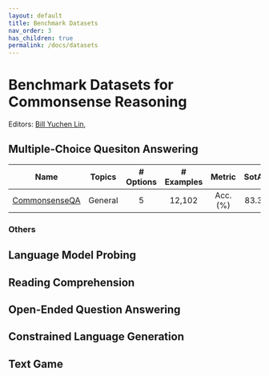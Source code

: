 ```yaml
---
layout: default
title: Benchmark Datasets
nav_order: 3
has_children: true
permalink: /docs/datasets
---
```


# Benchmark Datasets for Commonsense Reasoning



Editors: [Bill Yuchen Lin](https://yuchenlin.xyz/), 



## Multiple-Choice Quesiton Answering

<!-- You can use this google sheet: https://docs.google.com/spreadsheets/d/1vJUwjFA_HRvzRI3ULSWXS7rLbHriJj5bTYSUiG4Iixo/edit?usp=sharing 
 and then conver it to markdown by https://tabletomarkdown.com/convert-spreadsheet-to-markdown/ -->

| Name | Topics | \# Options | \# Examples | Metric |  SotA | Human  | \# Citations |
| :-------------:| :------: | :----------: | :-----------: | :----------: | :-----------: | :-----------------: | :------------: |
| [CommonsenseQA](https://www.tau-nlp.org/commonsenseqa) | General |  5|   12,102 | Acc.(%) | 83.3 |  88.9  | 174 |



### Others 

## Language Model Probing

## Reading Comprehension 

## Open-Ended Question Answering 

## Constrained Language Generation 

## Text Game


